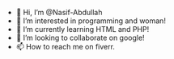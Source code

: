 - 👋 Hi, I’m @Nasif-Abdullah
- 👀 I’m interested in programming and woman!
- 🌱 I’m currently learning HTML and PHP!
- 💞️ I’m looking to collaborate on google!
- 📫 How to reach me on fiverr.

<!---
Nasif-Abdullah/Nasif-Abdullah is a ✨ special ✨ repository because its `README.md` (this file) appears on your GitHub profile.
You can click the Preview link to take a look at your changes.
--->
